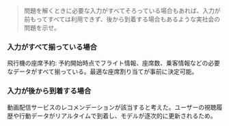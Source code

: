 > 問題を解くときに必要な入力がすべてそろっている場合もあれば、入力が前もってすべては利用できず、後から到着する場合もあるような実社会の問題を示せ。

### 入力がすべて揃っている場合
飛行機の座席予約: 予約開始時点でフライト情報、座席数、乗客情報などの必要なデータがすべて揃っている。最適な座席割り当てが事前に決定可能。

### 入力が後から到着する場合
動画配信サービスのレコメンデーションが該当すると考えた。ユーザーの視聴履歴や行動データがリアルタイムで到着し、モデルが逐次的に更新されるため。